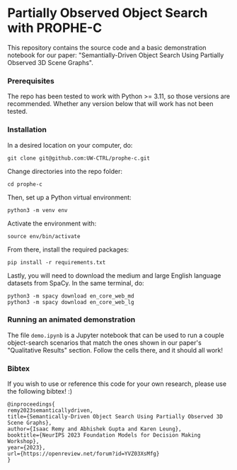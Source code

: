 # Partially Observed Object Search with PROPHE-C
This repository contains the source code and a basic demonstration notebook for our paper: "Semantially-Driven Object Search Using Partially Observed 3D Scene Graphs".

### Prerequisites
The repo has been tested to work with Python >= 3.11, so those versions are recommended. Whether any version below that will work has not been tested.

### Installation
In a desired location on your computer, do:
```
git clone git@github.com:UW-CTRL/prophe-c.git
```

Change directories into the repo folder:
```
cd prophe-c
```

Then, set up a Python virtual environment:
```
python3 -m venv env
```

Activate the environment with:
```
source env/bin/activate
```

From there, install the required packages:
```
pip install -r requirements.txt
```

Lastly, you will need to download the medium and large English language datasets from SpaCy. In the same terminal, do:
```
python3 -m spacy download en_core_web_md
python3 -m spacy download en_core_web_lg
```

### Running an animated demonstration
The file `demo.ipynb` is a Jupyter notebook that can be used to run a couple object-search scenarios that match the ones shown in our paper's "Qualitative Results" section.  Follow the cells there, and it should all work!

### Bibtex
If you wish to use or reference this code for your own research, please use the following bibtex! :)

```
@inproceedings{
remy2023semanticallydriven,
title={Semantically-Driven Object Search Using Partially Observed 3D Scene Graphs},
author={Isaac Remy and Abhishek Gupta and Karen Leung},
booktitle={NeurIPS 2023 Foundation Models for Decision Making Workshop},
year={2023},
url={https://openreview.net/forum?id=YVZ03XsMfg}
}
```
